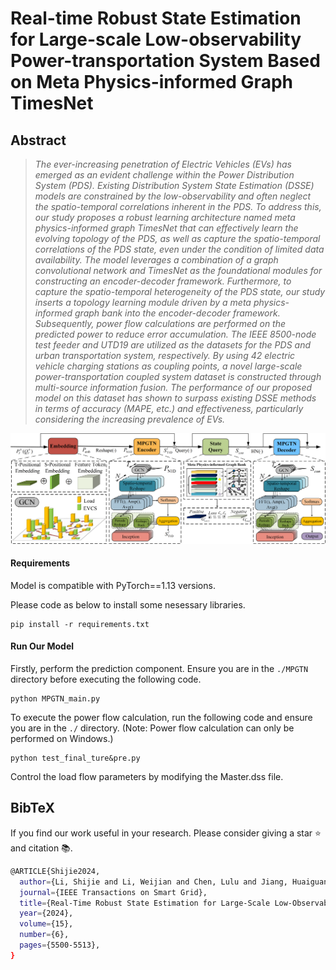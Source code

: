 # Real-time Robust State Estimation for Large-scale Low-observability Power-transportation System Based on Meta Physics-informed Graph TimesNet

## Abstract
> *The ever-increasing penetration of Electric Vehicles (EVs) has emerged as an evident challenge within the Power Distribution System (PDS). Existing Distribution System State Estimation (DSSE) models are constrained by the low-observability and often neglect the spatio-temporal correlations inherent in the PDS. To address this, our study proposes a robust learning architecture named meta physics-informed graph TimesNet that can effectively learn the evolving topology of the PDS, as well as capture the spatio-temporal correlations of the PDS state, even under the condition of limited data availability. The model leverages a combination of a graph convolutional network and TimesNet as the foundational modules for constructing an encoder-decoder framework. Furthermore, to capture the spatio-temporal heterogeneity of the PDS state, our study inserts a topology learning module driven by a meta physics-informed graph bank into the encoder-decoder framework. Subsequently, power flow calculations are performed on the predicted power to reduce error accumulation. The IEEE 8500-node test feeder and UTD19 are utilized as the datasets for the PDS and urban transportation system, respectively. By using 42 electric vehicle charging stations as coupling points, a novel large-scale power-transportation coupled system dataset is constructed through multi-source information fusion. The performance of our proposed model on this dataset has shown to surpass existing DSSE methods in terms of accuracy (MAPE, etc.) and effectiveness, particularly considering the increasing prevalence of EVs.*

![image](https://github.com/lishijie15/MPGTN-for-DSSE/blob/85620dcfb69f36f150f8561d2cf8abe731f7ce57/pictures/MPGTN.png)

#### Requirements

Model is compatible with PyTorch==1.13 versions.

Please code as below to install some nesessary libraries.

```
pip install -r requirements.txt
```

#### Run Our Model

Firstly, perform the prediction component. Ensure you are in the `./MPGTN` directory before executing the following code.

```
python MPGTN_main.py
```

To execute the power flow calculation, run the following code and ensure you are in the `./` directory. (Note: Power flow calculation can only be performed on Windows.)

```
python test_final_ture&pre.py
```

Control the load flow parameters by modifying the Master.dss file.

## BibTeX
If you find our work useful in your research. Please consider giving a star ⭐ and citation 📚.

```bash
@ARTICLE{Shijie2024,
  author={Li, Shijie and Li, Weijian and Chen, Lulu and Jiang, Huaiguang and Zhang, Jun and Gao, David Wenzhong},
  journal={IEEE Transactions on Smart Grid}, 
  title={Real-Time Robust State Estimation for Large-Scale Low-Observability Power-Transportation System Based on Meta Physics-Informed Graph TimesNet}, 
  year={2024},
  volume={15},
  number={6},
  pages={5500-5513},
}
```
